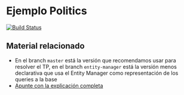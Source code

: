# Ejemplo Politics

[![Build Status](https://travis-ci.com/uqbar-project/eg-libros-springboot-mongo.svg?branch=master)](https://travis-ci.com/uqbar-project/eg-libros-springboot-mongo)

## Material relacionado

- En el branch `master` está la versión que recomendamos usar para resolver el TP, en el branch `entity-manager` está la versión menos declarativa que usa el Entity Manager como representación de los queries a la base
- [Apunte con la explicación completa](https://docs.google.com/document/d/13vAmPKbWfWpRWze3AhLwnCHfWktfIIXnju3PD_tzyW4/edit)
